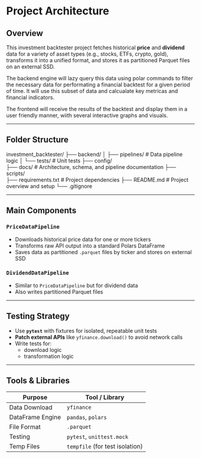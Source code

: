 
#  Project Architecture

## Overview

This investment backtester project fetches historical **price** and **dividend** data for a variety of asset types (e.g., stocks, ETFs, crypto, gold), transforms it into a unified format, and stores it as partitioned Parquet files on an external SSD. 

The backend engine will lazy query this data using polar commands to filter the necessary data for performating a financial backtest for a given period of time. It will use this subset of data and calcualate key metricas and financial indicators.

The frontend will receive the results of the backtest and display them in a user friendly manner, wiith several interactive graphs and visuals.

---

## Folder Structure

investment_backtester/
├── backend/
│   ├── pipelines/          # Data pipeline logic
│   └── tests/              # Unit tests
├── config/                   
├── docs/                   # Architecture, schema, and pipeline documentation
├── scripts/                  
├── requirements.txt        # Project dependencies
├── README.md               # Project overview and setup
└── .gitignore              


---

## Main Components

### `PriceDataPipeline`

- Downloads historical price data for one or more tickers
- Transforms raw API output into a standard Polars DataFrame
- Saves data as partitioned `.parquet` files by ticker and stores on external SSD

### `DividendDataPipeline`

- Similar to `PriceDataPipeline` but for dividend data
- Also writes partitioned Parquet files

---

## Testing Strategy

- Use **`pytest`** with fixtures for isolated, repeatable unit tests
- **Patch external APIs** like `yfinance.download()` to avoid network calls
- Write tests for:
  - download logic
  - transformation logic

---

## Tools & Libraries

 Purpose          | Tool / Library       
------------------|--------------------------------
 Data Download    | `yfinance`           
 DataFrame Engine | `pandas`, `polars`             
 File Format      | `.parquet`           
 Testing          | `pytest`, `unittest.mock` 
 Temp Files       | `tempfile` (for test isolation) 

